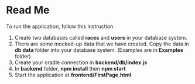 # Read Me
To run the application, follow this instruction

 1. Create two databases called **races** and **users** in your database system.
 2. There are some mocked-up data that we have created.  Copy the data in **db data** folder into your database system.  (Examples are in **Examples** folder)
 3. Create your cradle connection in **backend/db/index.js**
 4. In **backend** folder, **npm install**  then **npm start** 
 5. Start the application at **frontend/FirstPage.html**
